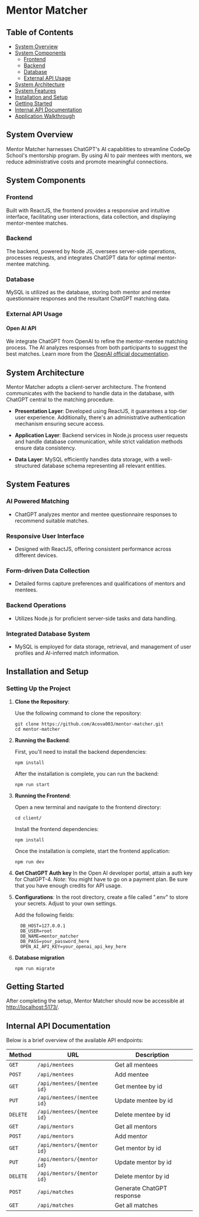 # Mentor Matcher

## Table of Contents

- [System Overview](#system-overview)
- [System Components](#system-components)
  - [Frontend](#frontend)
  - [Backend](#backend)
  - [Database](#database)
  - [External API Usage](#external-api-usage)
- [System Architecture](#system-architecture)
- [System Features](#system-features)
- [Installation and Setup](#installation-and-setup)
- [Getting Started](#getting-started)
- [Internal API Documentation](#internal-api-documentation)
- [Application Walkthrough](#application-walkthrough)

## System Overview

Mentor Matcher harnesses ChatGPT's AI capabilities to streamline CodeOp School's mentorship program. By using AI to pair mentees with mentors, we reduce administrative costs and promote meaningful connections.

## System Components

### Frontend

Built with ReactJS, the frontend provides a responsive and intuitive interface, facilitating user interactions, data collection, and displaying mentor-mentee matches.

### Backend

The backend, powered by Node JS, oversees server-side operations, processes requests, and integrates ChatGPT data for optimal mentor-mentee matching.

### Database

MySQL is utilized as the database, storing both mentor and mentee questionnaire responses and the resultant ChatGPT matching data.

### External API Usage

#### Open AI API

We integrate ChatGPT from OpenAI to refine the mentor-mentee matching process. The AI analyzes responses from both participants to suggest the best matches. Learn more from the [OpenAI official documentation](https://platform.openai.com/docs/guides/gpt).

## System Architecture

Mentor Matcher adopts a client-server architecture. The frontend communicates with the backend to handle data in the database, with ChatGPT central to the matching procedure.

- **Presentation Layer**: Developed using ReactJS, it guarantees a top-tier user experience. Additionally, there's an administrative authentication mechanism ensuring secure access.
  
- **Application Layer**: Backend services in Node.js process user requests and handle database communication, while strict validation methods ensure data consistency.
  
- **Data Layer**: MySQL efficiently handles data storage, with a well-structured database schema representing all relevant entities.

## System Features

### AI Powered Matching

- ChatGPT analyzes mentor and mentee questionnaire responses to recommend suitable matches.

### Responsive User Interface

- Designed with ReactJS, offering consistent performance across different devices.

### Form-driven Data Collection

- Detailed forms capture preferences and qualifications of mentors and mentees.

### Backend Operations

- Utilizes Node.js for proficient server-side tasks and data handling.

### Integrated Database System

- MySQL is employed for data storage, retrieval, and management of user profiles and AI-inferred match information.
  
## Installation and Setup

### Setting Up the Project

1. **Clone the Repository**: 

    Use the following command to clone the repository:

    ```
    git clone https://github.com/Acova003/mentor-matcher.git
    cd mentor-matcher
    ```

2. **Running the Backend**:

    First, you'll need to install the backend dependencies:

    ```
    npm install
    ```

    After the installation is complete, you can run the backend:

    ```
    npm run start
    ```

3. **Running the Frontend**:

    Open a new terminal and navigate to the frontend directory:

    ```
    cd client/
    ```

    Install the frontend dependencies:

    ```
    npm install
    ```

    Once the installation is complete, start the frontend application:

    ```
    npm run dev
    ```
4. **Get ChatGPT Auth key**
   In the Open AI developer portal, attain a auth key for ChatGPT-4. *Note*: You might have to go on a payment plan. Be sure that you have enough credits for API usage.
   
6. **Configurations**:
    In the root directory, create a file called ".env" to store your secrets. Adjust to your own settings.

      Add the following fields:
      ```
        DB_HOST=127.0.0.1
        DB_USER=root
        DB_NAME=mentor_matcher
        DB_PASS=your_password_here
        OPEN_AI_API_KEY=your_openai_api_key_here
      ```

5. **Database migration**
   ```
   npm run migrate
   ```

## Getting Started

After completing the setup, Mentor Matcher should now be accessible at [http://localhost:5173/](http://localhost:5173/).

## Internal API Documentation

Below is a brief overview of the available API endpoints:

| Method   | URL                        | Description               |
| -------- | -------------------------- | ------------------------- |
| `GET`    | `/api/mentees`             | Get all mentees           |
| `POST`   | `/api/mentees`             | Add mentee                |
| `GET`    | `/api/mentees/{mentee id}` | Get mentee by id          |
| `PUT`    | `/api/mentees/(mentee id}` | Update mentee by id       |
| `DELETE` | `/api/mentees/{mentee id}` | Delete mentee by id       |
| `GET`    | `/api/mentors`             | Get all mentors           |
| `POST`   | `/api/mentors`             | Add mentor                |
| `GET`    | `/api/mentors/{mentor id}` | Get mentor by id          |
| `PUT`    | `/api/mentors/{mentor id}` | Update mentor by id       |
| `DELETE` | `/api/mentors/{mentor id}` | Delete mentor by id       |
| `POST`   | `/api/matches`             | Generate ChatGPT response |
| `GET`    | `/api/matches`             | Get all matches           |

